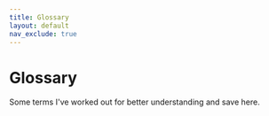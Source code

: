 ```yaml
---
title: Glossary
layout: default
nav_exclude: true
---
```

# Glossary

<p>Some terms I've worked out for better understanding and save here.</p>